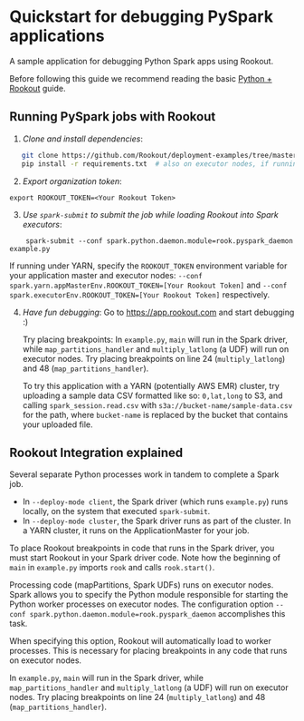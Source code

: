 
# Quickstart for debugging PySpark applications

A sample application for debugging Python Spark apps using Rookout.

Before following this guide we recommend reading the basic [Python + Rookout](https://docs.rookout.com/docs/sdk-setup.html) guide.

## Running PySpark jobs with Rookout

1. *Clone and install dependencies*:
 ```bash
    git clone https://github.com/Rookout/deployment-examples/tree/master/python-spark
    pip install -r requirements.txt  # also on executor nodes, if running in a cluster
```

2. *Export organization token*:
 ```
 export ROOKOUT_TOKEN=<Your Rookout Token>
```

3. *Use `spark-submit` to submit the job while loading Rookout into Spark executors*:
```
    spark-submit --conf spark.python.daemon.module=rook.pyspark_daemon example.py
```

If running under YARN, specify the `ROOKOUT_TOKEN` environment variable for your application master and executor nodes: `--conf spark.yarn.appMasterEnv.ROOKOUT_TOKEN=[Your Rookout Token]` and `--conf spark.executorEnv.ROOKOUT_TOKEN=[Your Rookout Token]` respectively.

4. *Have fun debugging*:
	Go to https://app.rookout.com and start debugging :)
	
	Try placing breakpoints: In `example.py`, `main` will run in the Spark driver, while `map_partitions_handler` and `multiply_latlong` (a UDF) 
will run on executor nodes. Try placing breakpoints on line 24 (`multiply_latlong`) and 48 (`map_partitions_handler`).

    To try this application with a YARN (potentially AWS EMR) cluster, try uploading a sample data CSV formatted like so:
    ```0,lat,long```
    to S3, and calling `spark_session.read.csv` with `s3a://bucket-name/sample-data.csv` for the path, where `bucket-name` is replaced by the bucket that contains your uploaded file.

## Rookout Integration explained
Several separate Python processes work in tandem to complete a Spark job.
- In `--deploy-mode client`, the Spark driver (which runs `example.py`) runs locally, on the system that executed `spark-submit`.
- In `--deploy-mode cluster`, the Spark driver runs as part of the cluster. In a YARN cluster, it runs on the ApplicationMaster for your job.

To place Rookout breakpoints in code that runs in the Spark driver, you must start Rookout in your Spark driver code. Note how the beginning of `main` in `example.py` imports `rook` and calls `rook.start()`.

Processing code (mapPartitions, Spark UDFs) runs on executor nodes. Spark allows you to specify the Python module
responsible for starting the Python worker processes on executor nodes. The configuration option `--conf spark.python.daemon.module=rook.pyspark_daemon` accomplishes this task.

When specifying this option, Rookout will automatically load to worker processes. This is necessary for placing breakpoints in any code that runs on executor nodes.

In `example.py`, `main` will run in the Spark driver, while `map_partitions_handler` and `multiply_latlong` (a UDF) 
will run on executor nodes. Try placing breakpoints on line 24 (`multiply_latlong`) and 48 (`map_partitions_handler`).

[Python + Rookout]: https://docs.rookout.com/docs/sdk-setup.html

